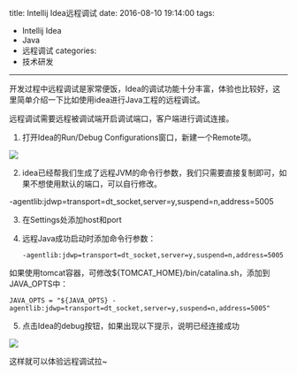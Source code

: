 title: Intellij Idea远程调试
date: 2016-08-10 19:14:00
tags:
- Intellij Idea
- Java
- 远程调试
categories:
- 技术研发

---

开发过程中远程调试是家常便饭，Idea的调试功能十分丰富，体验也比较好，这里简单介绍一下比如使用idea进行Java工程的远程调试。

<!-- more -->

远程调试需要远程被调试端开启调试端口，客户端进行调试连接。

1. 打开Idea的Run/Debug Configurations窗口，新建一个Remote项。

![](http://7x00n0.com1.z0.glb.clouddn.com/idea_remote_debug_0.png)

2. idea已经帮我们生成了远程JVM的命令行参数，我们只需要直接复制即可，如果不想使用默认的端口，可以自行修改。

-agentlib:jdwp=transport=dt_socket,server=y,suspend=n,address=5005

3. 在Settings处添加host和port

4. 远程Java成功启动时添加命令行参数：
	
	`-agentlib:jdwp=transport=dt_socket,server=y,suspend=n,address=5005`

如果使用tomcat容器，可修改${TOMCAT_HOME}/bin/catalina.sh，添加到JAVA_OPTS中：

	JAVA_OPTS = "${JAVA_OPTS} -agentlib:jdwp=transport=dt_socket,server=y,suspend=n,address=5005"

 5. 点击Idea的debug按钮，如果出现以下提示，说明已经连接成功


![](http://7x00n0.com1.z0.glb.clouddn.com/idea_remote_debug_1.png)

这样就可以体验远程调试拉~